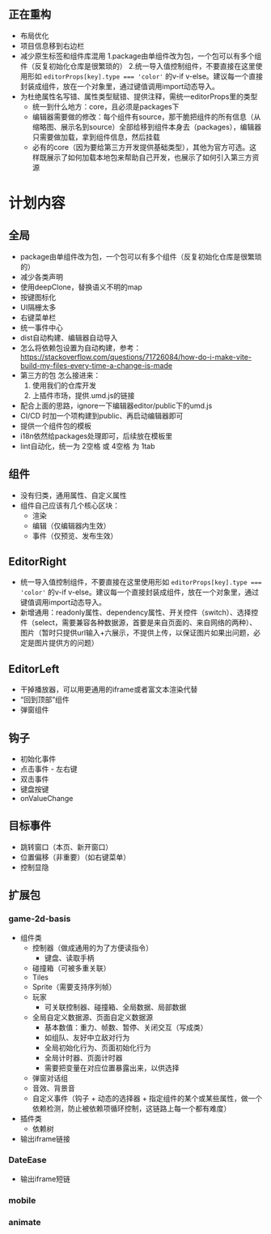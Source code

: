 ## 正在重构
- 布局优化
- 项目信息移到右边栏
- 减少原生标签和组件库混用
1.package由单组件改为包，一个包可以有多个组件（反复初始化仓库是很繁琐的）
2.统一导入值控制组件，不要直接在这里使用形如 `editorProps[key].type === 'color'` 的v-if v-else。建议每一个直接封装成组件，放在一个对象里，通过键值调用import动态导入。
- 为杜绝属性名写错、属性类型赋错、提供注释，需统一editorProps里的类型
  - 统一到什么地方：core，且必须是packages下
  - 编辑器需要做的修改：每个组件有source，那干脆把组件的所有信息（从缩略图、展示名到source）全部给移到组件本身去（packages），编辑器只需要做加载，拿到组件信息，然后挂载
  - 必有的core（因为要给第三方开发提供基础类型），其他为官方可选。这样既展示了如何加载本地包来帮助自己开发，也展示了如何引入第三方资源
# 计划内容
## 全局
- package由单组件改为包，一个包可以有多个组件（反复初始化仓库是很繁琐的）
- 减少各类声明
- 使用deepClone，替换语义不明的map
- 按键图标化
- UI隔栅太多
- 右键菜单栏
- 统一事件中心
- dist自动构建、编辑器自动导入
- 怎么将依赖包设置为自动构建，参考：https://stackoverflow.com/questions/71726084/how-do-i-make-vite-build-my-files-every-time-a-change-is-made
- 第三方的包 怎么接进来：
  1. 使用我们的仓库开发
  2. 上插件市场，提供.umd.js的链接
- 配合上面的思路，ignore一下编辑器editor/public下的umd.js
- CI/CD 时加一个项构建到public、再启动编辑器即可
- 提供一个组件包的模板
- i18n依然给packages处理即可，后续放在模板里
- lint自动化，统一为 2空格 或 4空格 为 1tab

## 组件
- 没有归类，通用属性、自定义属性
- 组件自己应该有几个核心区块：
  - 渲染
  - 编辑（仅编辑器内生效）
  - 事件（仅预览、发布生效）

## EditorRight
- 统一导入值控制组件，不要直接在这里使用形如 `editorProps[key].type === 'color'` 的v-if v-else。建议每一个直接封装成组件，放在一个对象里，通过键值调用import动态导入。
- 新增通用：readonly属性、dependency属性、开关控件（switch）、选择控件（select，需要兼容各种数据源，首要是来自页面的、来自网络的两种）、图片（暂时只提供url输入+六展示，不提供上传，以保证图片如果出问题，必定是图片提供方的问题）

## EditorLeft
- 干掉播放器，可以用更通用的iframe或者富文本渲染代替
- “回到顶部”组件
- 弹窗组件
## 钩子
- 初始化事件
- 点击事件 - 左右键
- 双击事件
- 键盘按键
- onValueChange
## 目标事件
- 跳转窗口（本页、新开窗口）
- 位置偏移（非重要）（如右键菜单）
- 控制显隐

## 扩展包
### game-2d-basis
- 组件类
  - 控制器（做成通用的为了方便读指令）
    - 键盘、读取手柄
  - 碰撞箱（可被多重关联）
  - Tiles
  - Sprite（需要支持序列帧）
  - 玩家
    - 可关联控制器、碰撞箱、全局数据、局部数据
  - 全局自定义数据源、页面自定义数据源
    - 基本数值：重力、帧数、暂停、关闭交互（写成类）
    - 如组队、友好中立敌对行为
    - 全局初始化行为、页面初始化行为
    - 全局计时器、页面计时器
    - 需要把变量在对应位置暴露出来，以供选择
  - 弹窗对话组
  - 音效、背景音
  - 自定义事件（钩子 + 动态的选择器 + 指定组件的某个或某些属性，做一个依赖检测，防止被依赖项循环控制，这链路上每一个都有难度）
- 插件类
  - 依赖树
- 输出iframe链接
### DateEase
- 输出iframe短链
### mobile
### animate

